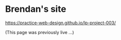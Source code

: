 # Brendan's site

https://practice-web-design.github.io/lp-project-003/

(This page was previously live ...)
